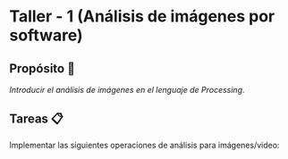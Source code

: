 # Taller - 1 (Análisis de imágenes por software)


## Propósito 🏁
_Introducir el análisis de imágenes en el lenguaje de Processing_.


## Tareas 📋
Implementar las siguientes operaciones de análisis para imágenes/video:

